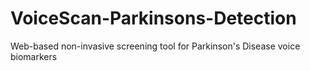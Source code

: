 # VoiceScan-Parkinsons-Detection
Web-based non-invasive screening tool for Parkinson's Disease voice biomarkers
